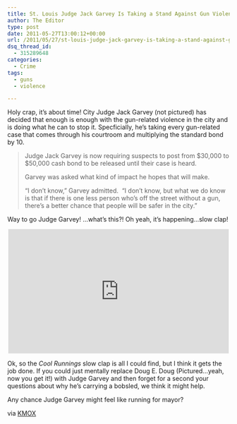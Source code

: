 ```yaml
---
title: St. Louis Judge Jack Garvey Is Taking a Stand Against Gun Violence
author: The Editor
type: post
date: 2011-05-27T13:00:12+00:00
url: /2011/05/27/st-louis-judge-jack-garvey-is-taking-a-stand-against-gun-violence/
dsq_thread_id:
  - 315289648
categories:
  - Crime
tags:
  - guns
  - violence

---
```

[<img class="alignright size-full wp-image-10027" title="dougedoug" src="http://media.punchingkitty.com/wordpress/2011/05/dougedoug.gif?filter=resize&w=250" alt="" />][1]Holy crap, it&#8217;s about time! City Judge Jack Garvey (not pictured) has decided that enough is enough with the gun-related violence in the city and is doing what he can to stop it. Specficially, he&#8217;s taking every gun-related case that comes through his courtroom and multiplying the standard bond by 10.

> Judge Jack Garvey is now requiring suspects to post from $30,000 to $50,000 cash bond to be released until their case is heard.
> 
> Garvey was asked what kind of impact he hopes that will make.
> 
> “I don’t know,” Garvey admitted.  “I don’t know, but what we do know is that if there is one less person who’s off the street without a gun, there’s a better chance that people will be safer in the city.”

Way to go Judge Garvey! &#8230;what&#8217;s this?! Oh yeah, it&#8217;s happening&#8230;slow clap!

<span class="embed-youtube" style="text-align:center; display: block;"><iframe class='youtube-player' type='text/html' width='500' height='282' src='http://www.youtube.com/embed/whytAReStUQ?version=3&#038;rel=1&#038;fs=1&#038;autohide=2&#038;showsearch=0&#038;showinfo=1&#038;iv_load_policy=1&#038;wmode=transparent' allowfullscreen='true' style='border:0;'></iframe></span>

Ok, so the _Cool Runnings_ slow clap is all I could find, but I think it gets the job done. If you could just mentally replace Doug E. Doug (Pictured&#8230;yeah, now you get it!) with Judge Garvey and then forget for a second your questions about why he&#8217;s carrying a bobsled, we think it might help.

Any chance Judge Garvey might feel like running for mayor?

via <a href="http://stlouis.cbslocal.com/2011/05/26/city-judge-jacks-up-bond-amounts-for-gun-related-crimes/?utm_source=twitterfeed&utm_medium=twitter" target="_blank">KMOX</a>

 [1]: http://media.punchingkitty.com/wordpress/2011/05/dougedoug.gif